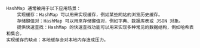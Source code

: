     HashMap 通常被用于以下应用场景：
        实现缓存：HashMap 可以用来实现缓存，例如某些网站的浏览历史缓存。
        存储键值对：HashMap 可以用来存储键值对，例如字典、数据库表或 JSON 对象。
        提供快速查找：HashMap 的快速查找功能可以用来实现多种常见的数据结构，例如哈希表和集合。
    实现缓存的缺点：本地缓存会对本地内存造成压力。